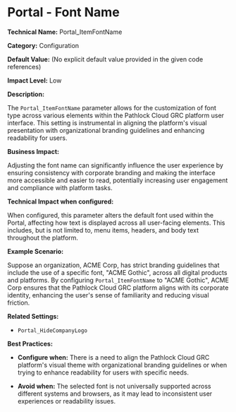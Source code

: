# Portal - Font Name

**Technical Name:** Portal_ItemFontName

**Category:** Configuration

**Default Value:** (No explicit default value provided in the given code references)

**Impact Level:** Low

**Description:**

The `Portal_ItemFontName` parameter allows for the customization of font type across various elements within the Pathlock Cloud GRC platform user interface. This setting is instrumental in aligning the platform's visual presentation with organizational branding guidelines and enhancing readability for users.

**Business Impact:**

Adjusting the font name can significantly influence the user experience by ensuring consistency with corporate branding and making the interface more accessible and easier to read, potentially increasing user engagement and compliance with platform tasks.

**Technical Impact when configured:**

When configured, this parameter alters the default font used within the Portal, affecting how text is displayed across all user-facing elements. This includes, but is not limited to, menu items, headers, and body text throughout the platform.

**Example Scenario:**

Suppose an organization, ACME Corp, has strict branding guidelines that include the use of a specific font, "ACME Gothic", across all digital products and platforms. By configuring `Portal_ItemFontName` to "ACME Gothic", ACME Corp ensures that the Pathlock Cloud GRC platform aligns with its corporate identity, enhancing the user's sense of familiarity and reducing visual friction.

**Related Settings:**

- `Portal_HideCompanyLogo`

**Best Practices:** 

- **Configure when:** There is a need to align the Pathlock Cloud GRC platform's visual theme with organizational branding guidelines or when trying to enhance readability for users with specific needs.
  
- **Avoid when:** The selected font is not universally supported across different systems and browsers, as it may lead to inconsistent user experiences or readability issues.
